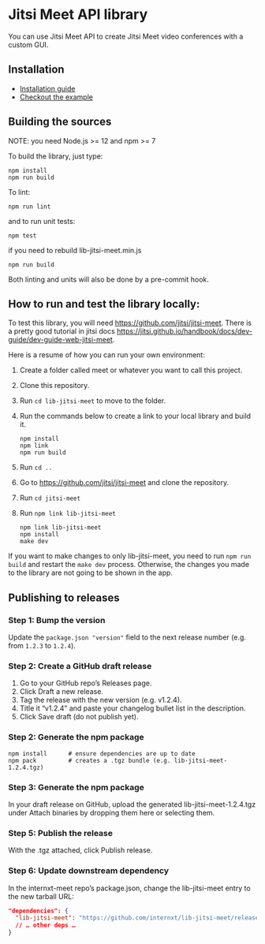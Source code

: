 # Jitsi Meet API library

You can use Jitsi Meet API to create Jitsi Meet video conferences with a custom GUI.

## Installation

- [Installation guide](doc/API.md#installation)
- [Checkout the example](doc/example)

## Building the sources

NOTE: you need Node.js >= 12 and npm >= 7

To build the library, just type:
```
npm install
npm run build
```
To lint:
```
npm run lint
```
and to run unit tests:
```
npm test
```
if you need to rebuild lib-jitsi-meet.min.js
```
npm run build
```

Both linting and units will also be done by a pre-commit hook.

## How to run and test the library locally:

To test this library, you will need <https://github.com/jitsi/jitsi-meet>. There is a pretty good tutorial in jitsi docs <https://jitsi.github.io/handbook/docs/dev-guide/dev-guide-web-jitsi-meet>.

Here is a resume of how you can run your own environment:

1. Create a folder called meet or whatever you want to call this project.
2. Clone this repository.
3. Run `cd lib-jitsi-meet` to move to the folder.
4. Run the commands below to create a link to your local library and build it.  

    ```
    npm install 
    npm link
    npm run build
    ```

5. Run `cd ..`
6. Go to <https://github.com/jitsi/jitsi-meet> and clone the repository.
7. Run `cd jitsi-meet`
8. Run `npm link lib-jitsi-meet`
    ```
    npm link lib-jitsi-meet 
    npm install
    make dev
    ```

If you want to make changes to only lib-jitsi-meet, you need to run `npm run build` and restart the `make dev` process. Otherwise, the changes you made to the library are not going to be shown in the app.

## Publishing to releases

### Step 1: Bump the version  
Update the `package.json "version"` field to the next release number (e.g. from `1.2.3` to `1.2.4`).  

### Step 2: Create a GitHub draft release
1. Go to your GitHub repo’s Releases page.
2. Click Draft a new release.
3. Tag the release with the new version (e.g. v1.2.4).
4. Title it “v1.2.4” and paste your changelog bullet list in the description.
5. Click Save draft (do not publish yet).

### Step 2: Generate the npm package
```
npm install      # ensure dependencies are up to date
npm pack         # creates a .tgz bundle (e.g. lib-jitsi-meet-1.2.4.tgz)
```
### Step 3: Generate the npm package
In your draft release on GitHub, upload the generated lib-jitsi-meet-1.2.4.tgz under Attach binaries by dropping them here or selecting them.

### Step 5: Publish the release
With the .tgz attached, click Publish release.

### Step 6: Update downstream dependency
In the internxt-meet repo’s package.json, change the lib-jitsi-meet entry to the new tarball URL:

```json
"dependencies": {
  "lib-jitsi-meet": "https://github.com/internxt/lib-jitsi-meet/releases/download/v1.2.4/lib-jitsi-meet-1.2.4.tgz",
  // … other deps …
}
```
